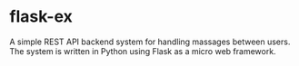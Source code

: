 # flask-ex

A simple REST API backend system for handling massages between users. </br>
The system is written in Python using Flask as a micro web framework.
